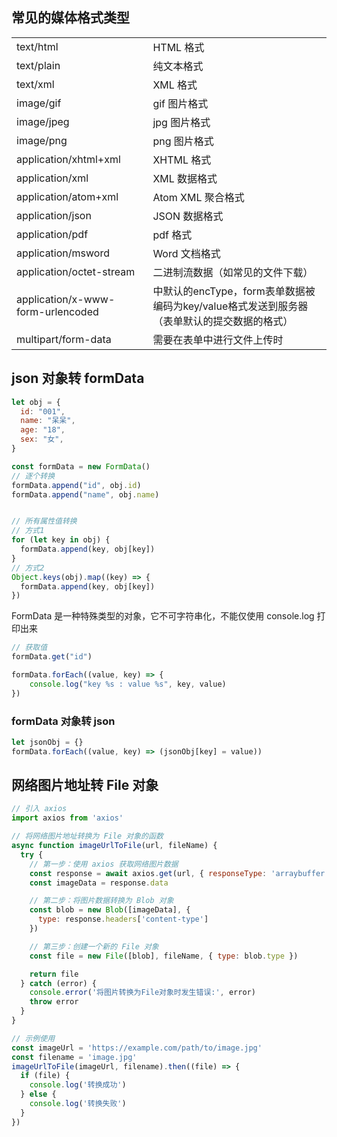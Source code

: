 ## 常见的媒体格式类型

|                                   |                                                              |
| --------------------------------- | ------------------------------------------------------------ |
| text/html                         | HTML 格式                                                    |
| text/plain                        | 纯文本格式                                                   |
| text/xml                          | XML 格式                                                     |
| image/gif                         | gif 图片格式                                                 |
| image/jpeg                        | jpg 图片格式                                                 |
| image/png                         | png 图片格式                                                 |
| application/xhtml+xml             | XHTML 格式                                                   |
| application/xml                   | XML 数据格式                                                 |
| application/atom+xml              | Atom XML 聚合格式                                            |
| application/json                  | JSON 数据格式                                                |
| application/pdf                   | pdf 格式                                                     |
| application/msword                | Word 文档格式                                                |
| application/octet-stream          | 二进制流数据（如常见的文件下载）                             |
| application/x-www-form-urlencoded | 中默认的encType，form表单数据被编码为key/value格式发送到服务器（表单默认的提交数据的格式） |
| multipart/form-data               | 需要在表单中进行文件上传时                                   |

## json 对象转 formData

```js
let obj = {
  id: "001",
  name: "呆呆",
  age: "18",
  sex: "女",
}

const formData = new FormData()
// 逐个转换
formData.append("id", obj.id)
formData.append("name", obj.name)


// 所有属性值转换
// 方式1
for (let key in obj) {
  formData.append(key, obj[key])
}
// 方式2
Object.keys(obj).map((key) => {
  formData.append(key, obj[key])
})
```

FormData 是一种特殊类型的对象，它不可字符串化，不能仅使用 console.log 打印出来

```js
// 获取值
formData.get("id")

formData.forEach((value, key) => {
	console.log("key %s : value %s", key, value)
})
```

### formData 对象转 json

```js
let jsonObj = {}
formData.forEach((value, key) => (jsonObj[key] = value))
```

## 网络图片地址转 File 对象

```js
// 引入 axios
import axios from 'axios'

// 将网络图片地址转换为 File 对象的函数
async function imageUrlToFile(url, fileName) {
  try {
    // 第一步：使用 axios 获取网络图片数据
    const response = await axios.get(url, { responseType: 'arraybuffer' })
    const imageData = response.data

    // 第二步：将图片数据转换为 Blob 对象
    const blob = new Blob([imageData], {
      type: response.headers['content-type']
    })

    // 第三步：创建一个新的 File 对象
    const file = new File([blob], fileName, { type: blob.type })

    return file
  } catch (error) {
    console.error('将图片转换为File对象时发生错误:', error)
    throw error
  }
}

// 示例使用
const imageUrl = 'https://example.com/path/to/image.jpg'
const filename = 'image.jpg'
imageUrlToFile(imageUrl, filename).then((file) => {
  if (file) {
    console.log('转换成功')
  } else {
    console.log('转换失败')
  }
})
```

